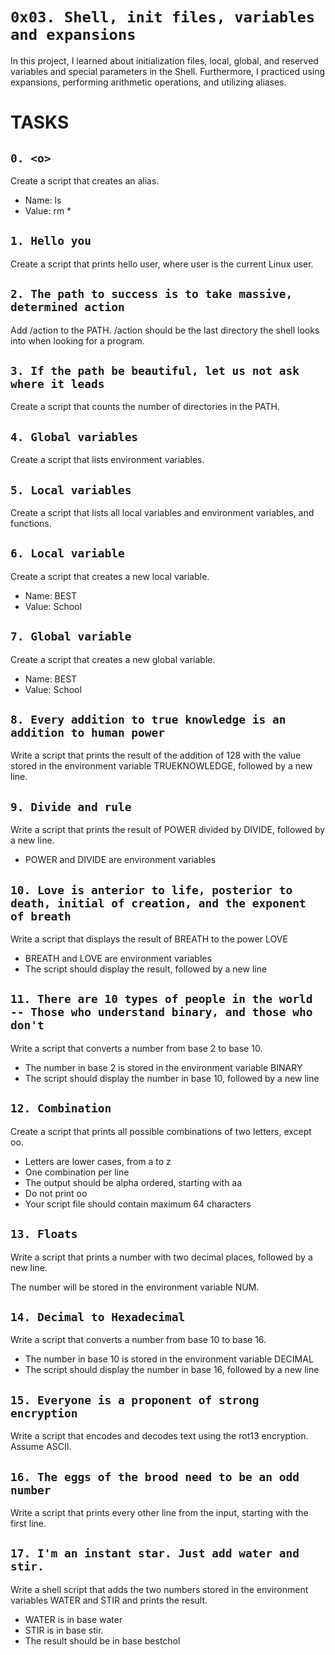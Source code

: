 `0x03. Shell, init files, variables and expansions`
===


In this project, I learned about initialization files, local, global, and reserved variables and special parameters in the Shell. Furthermore, I practiced using expansions, performing arithmetic operations, and utilizing aliases.


TASKS
===


`0. <o>`
---
Create a script that creates an alias.
* Name: ls
* Value: rm *


`1. Hello you`
---

Create a script that prints hello user, where user is the current Linux user.


`2. The path to success is to take massive, determined action`
---

Add /action to the PATH. /action should be the last directory the shell looks into when looking for a program.


`3. If the path be beautiful, let us not ask where it leads`
---

Create a script that counts the number of directories in the PATH.


`4. Global variables`
---

Create a script that lists environment variables.


`5. Local variables`
---

Create a script that lists all local variables and environment variables, and functions.


`6. Local variable`
---

Create a script that creates a new local variable.
* Name: BEST
* Value: School


`7. Global variable`
---

Create a script that creates a new global variable.
* Name: BEST
* Value: School


`8. Every addition to true knowledge is an addition to human power`
---

Write a script that prints the result of the addition of 128 with the value stored in the environment variable TRUEKNOWLEDGE, followed by a new line.


`9. Divide and rule`
---

Write a script that prints the result of POWER divided by DIVIDE, followed by a new line.
* POWER and DIVIDE are environment variables


`10. Love is anterior to life, posterior to death, initial of creation, and the exponent of breath`
---
Write a script that displays the result of BREATH to the power LOVE
* BREATH and LOVE are environment variables
* The script should display the result, followed by a new line


`11. There are 10 types of people in the world -- Those who understand binary, and those who don't`
---

Write a script that converts a number from base 2 to base 10.
* The number in base 2 is stored in the environment variable BINARY
* The script should display the number in base 10, followed by a new line


`12. Combination`
---

Create a script that prints all possible combinations of two letters, except oo.
* Letters are lower cases, from a to z
* One combination per line
* The output should be alpha ordered, starting with aa
* Do not print oo
* Your script file should contain maximum 64 characters


`13. Floats`
---

Write a script that prints a number with two decimal places, followed by a new line.

The number will be stored in the environment variable NUM.


`14. Decimal to Hexadecimal`
---

Write a script that converts a number from base 10 to base 16.
* The number in base 10 is stored in the environment variable DECIMAL
* The script should display the number in base 16, followed by a new line


`15. Everyone is a proponent of strong encryption`
---

Write a script that encodes and decodes text using the rot13 encryption. Assume ASCII.


`16. The eggs of the brood need to be an odd number`
---

Write a script that prints every other line from the input, starting with the first line.


`17. I'm an instant star. Just add water and stir.`
---

Write a shell script that adds the two numbers stored in the environment variables WATER and STIR and prints the result.
* WATER is in base water
* STIR is in base stir.
* The result should be in base bestchol
